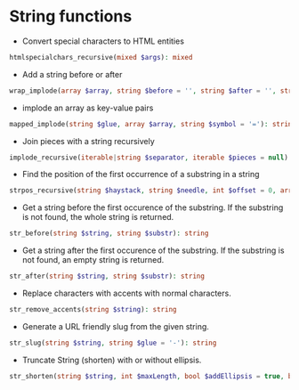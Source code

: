 # String functions

- Convert special characters to HTML entities

```php
htmlspecialchars_recursive(mixed $args): mixed
```

- Add a string before or after

```php
wrap_implode(array $array, string $before = '', string $after = '', string $separator = ''): string
```

- implode an array as key-value pairs

```php
mapped_implode(string $glue, array $array, string $symbol = '='): string
```

- Join pieces with a string recursively

```php
implode_recursive(iterable|string $separator, iterable $pieces = null): string
```

- Find the position of the first occurrence of a substring in a string

```php
strpos_recursive(string $haystack, string $needle, int $offset = 0, array $results = []): string|array
```

- Get a string before the first occurence of the substring. If the substring is not found, the whole string is returned.

```php
str_before(string $string, string $substr): string
```

- Get a string after the first occurence of the substring. If the substring is not found, an empty string is returned.

```php
str_after(string $string, string $substr): string
```

- Replace characters with accents with normal characters.

```php
str_remove_accents(string $string): string
```

- Generate a URL friendly slug from the given string.

```php
str_slug(string $string, string $glue = '-'): string
```

- Truncate String (shorten) with or without ellipsis.

```php
str_shorten(string $string, int $maxLength, bool $addEllipsis = true, bool $wordsafe = false): string
```